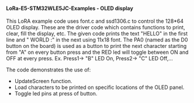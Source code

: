 #### LoRa-E5-STM32WLE5JC-Examples - OLED display

This LoRA example code uses font.c and ssd1306.c to control the 128\*64 OLED display. These are the driver code which contains functions to print, clear, fill the display, etc. The given code prints the text "HELLO" in the first line and " WORLD :" in the next using 11x18 font. The PA0 (named as the D0 button on the board) is used as a button to print the next character starting from "A" on every button press and the RED led will toggle between ON and OFF at every press. Ex. Press1-> "B" LED On, Press2-> "C" LED Off,...

The code demonstrates the use of:
- UpdateScreen function.
- Load characters to be printed on specific locations of the OLED panel.
- Toggle led pins at press of button.
